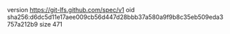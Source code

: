 version https://git-lfs.github.com/spec/v1
oid sha256:d6dc5d11e17aee009cb56d447d28bbb37a580a9f9b8c35eb509eda3757a212b9
size 471

